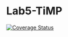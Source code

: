 # Lab5-TiMP
[![Coverage Status](https://coveralls.io/repos/github/Sxeigumen/lab05/badge.svg?branch=master)](https://coveralls.io/github/Sxeigumen/lab05?branch=master)
